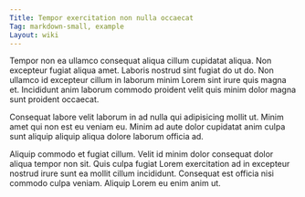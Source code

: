 ```yaml
---
Title: Tempor exercitation non nulla occaecat
Tag: markdown-small, example
Layout: wiki
---
```

Tempor non ea ullamco consequat aliqua cillum cupidatat aliqua. Non excepteur fugiat aliqua amet. Laboris nostrud sint fugiat do ut do. Non ullamco id excepteur cillum in laborum minim Lorem sint irure quis magna et. Incididunt anim laborum commodo proident velit quis minim dolor magna sunt proident occaecat.

Consequat labore velit laborum in ad nulla qui adipisicing mollit ut. Minim amet qui non est eu veniam eu. Minim ad aute dolor cupidatat anim culpa sunt aliquip aliquip aliqua dolore laborum officia ad.

Aliquip commodo et fugiat cillum. Velit id minim dolor consequat dolor aliqua tempor non sit. Quis culpa fugiat Lorem exercitation ad in excepteur nostrud irure sunt ea mollit cillum incididunt. Consequat est officia nisi commodo culpa veniam. Aliquip Lorem eu enim anim ut.